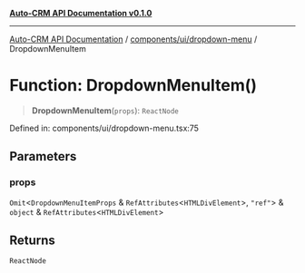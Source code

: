 [**Auto-CRM API Documentation v0.1.0**](../../../../README.md)

***

[Auto-CRM API Documentation](../../../../README.md) / [components/ui/dropdown-menu](../README.md) / DropdownMenuItem

# Function: DropdownMenuItem()

> **DropdownMenuItem**(`props`): `ReactNode`

Defined in: components/ui/dropdown-menu.tsx:75

## Parameters

### props

`Omit`\<`DropdownMenuItemProps` & `RefAttributes`\<`HTMLDivElement`\>, `"ref"`\> & `object` & `RefAttributes`\<`HTMLDivElement`\>

## Returns

`ReactNode`
